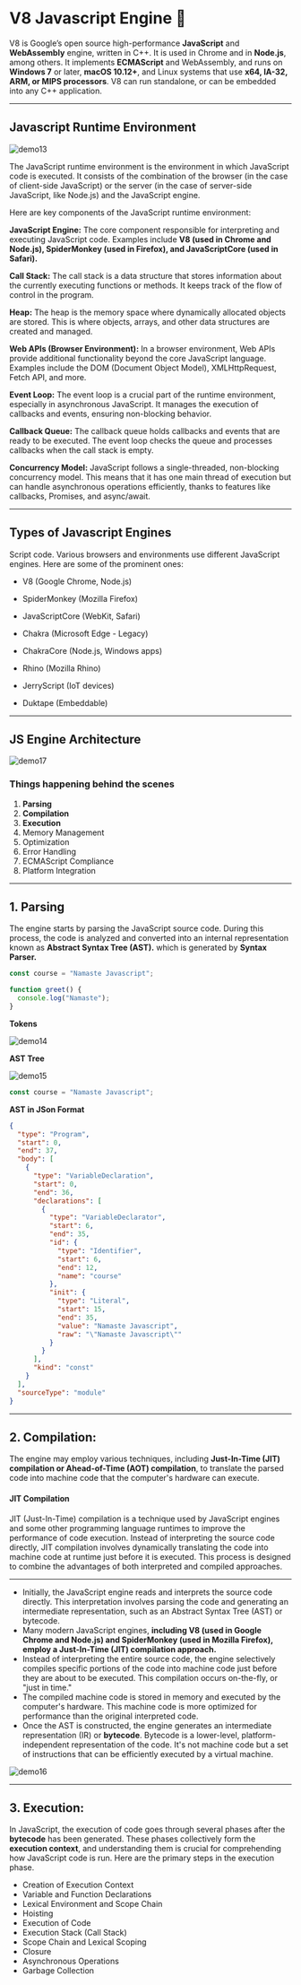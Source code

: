 # V8 Javascript Engine 🚀

V8 is Google’s open source high-performance **JavaScript** and **WebAssembly** engine, written in C++. It is used in Chrome and in **Node.js**, among others. It implements **ECMAScript** and WebAssembly, and runs on **Windows 7** or later, **macOS 10.12+**, and Linux systems that use **x64, IA-32, ARM, or MIPS processors**. V8 can run standalone, or can be embedded into any C++ application.

---

## Javascript Runtime Environment

![demo13](/assets/demo13.jpg)

The JavaScript runtime environment is the environment in which JavaScript code is executed. It consists of the combination of the browser (in the case of client-side JavaScript) or the server (in the case of server-side JavaScript, like Node.js) and the JavaScript engine.

Here are key components of the JavaScript runtime environment:

**JavaScript Engine:** The core component responsible for interpreting and executing JavaScript code. Examples include **V8 (used in Chrome and Node.js), SpiderMonkey (used in Firefox), and JavaScriptCore (used in Safari).**

**Call Stack:** The call stack is a data structure that stores information about the currently executing functions or methods. It keeps track of the flow of control in the program.

**Heap:** The heap is the memory space where dynamically allocated objects are stored. This is where objects, arrays, and other data structures are created and managed.

**Web APIs (Browser Environment):** In a browser environment, Web APIs provide additional functionality beyond the core JavaScript language. Examples include the DOM (Document Object Model), XMLHttpRequest, Fetch API, and more.

**Event Loop:** The event loop is a crucial part of the runtime environment, especially in asynchronous JavaScript. It manages the execution of callbacks and events, ensuring non-blocking behavior.

**Callback Queue:** The callback queue holds callbacks and events that are ready to be executed. The event loop checks the queue and processes callbacks when the call stack is empty.

**Concurrency Model:** JavaScript follows a single-threaded, non-blocking concurrency model. This means that it has one main thread of execution but can handle asynchronous operations efficiently, thanks to features like callbacks, Promises, and async/await.

---

## Types of Javascript Engines

Script code. Various browsers and environments use different JavaScript engines. Here are some of the prominent ones:

* V8 (Google Chrome, Node.js)

* SpiderMonkey (Mozilla Firefox)

* JavaScriptCore (WebKit, Safari)

* Chakra (Microsoft Edge - Legacy)

* ChakraCore (Node.js, Windows apps)

* Rhino (Mozilla Rhino)

* JerryScript (IoT devices)

* Duktape (Embeddable)

---

## JS Engine Architecture

![demo17](/assets/demo17.png)

### Things happening behind the scenes

1. **Parsing**
2. **Compilation**
3. **Execution**
4. Memory Management
5. Optimization
6. Error Handling
7. ECMAScript Compliance
8. Platform Integration

---

## 1. Parsing

The engine starts by parsing the JavaScript source code. During this process, the code is analyzed and converted into an internal representation known as **Abstract Syntax Tree (AST).** which is generated by **Syntax Parser.**

```js
const course = "Namaste Javascript";

function greet() {
  console.log("Namaste");
}
```

**Tokens**

![demo14](/assets/demo14.png)

**AST Tree**

![demo15](/assets/demo15.png)

```js
const course = "Namaste Javascript";
```

**AST in JSon Format**

```json
{
  "type": "Program",
  "start": 0,
  "end": 37,
  "body": [
    {
      "type": "VariableDeclaration",
      "start": 0,
      "end": 36,
      "declarations": [
        {
          "type": "VariableDeclarator",
          "start": 6,
          "end": 35,
          "id": {
            "type": "Identifier",
            "start": 6,
            "end": 12,
            "name": "course"
          },
          "init": {
            "type": "Literal",
            "start": 15,
            "end": 35,
            "value": "Namaste Javascript",
            "raw": "\"Namaste Javascript\""
          }
        }
      ],
      "kind": "const"
    }
  ],
  "sourceType": "module"
}
```

--- 

## 2. Compilation:

The engine may employ various techniques, including **Just-In-Time (JIT) compilation or Ahead-of-Time (AOT) compilation**, to translate the parsed code into machine code that the computer's hardware can execute.

#### JIT Compilation

JIT (Just-In-Time) compilation is a technique used by JavaScript engines and some other programming language runtimes to improve the performance of code execution. Instead of interpreting the source code directly, JIT compilation involves dynamically translating the code into machine code at runtime just before it is executed. This process is designed to combine the advantages of both interpreted and compiled approaches.

--- 

* Initially, the JavaScript engine reads and interprets the source code directly. This interpretation involves parsing the code and generating an intermediate representation, such as an Abstract Syntax Tree (AST) or bytecode.
* Many modern JavaScript engines, **including V8 (used in Google Chrome and Node.js) and SpiderMonkey (used in Mozilla Firefox), employ a Just-In-Time (JIT) compilation approach.**
* Instead of interpreting the entire source code, the engine selectively compiles specific portions of the code into machine code just before they are about to be executed. This compilation occurs on-the-fly, or "just in time."
* The compiled machine code is stored in memory and executed by the computer's hardware. This machine code is more optimized for performance than the original interpreted code.
* Once the AST is constructed, the engine generates an intermediate representation (IR) or **bytecode**. Bytecode is a lower-level, platform-independent representation of the code. It's not machine code but a set of instructions that can be efficiently executed by a virtual machine.

![demo16](/assets/demo16.png)

---

## 3. Execution: 

In JavaScript, the execution of code goes through several phases after the **bytecode** has been generated. These phases collectively form the **execution context**, and understanding them is crucial for comprehending how JavaScript code is run. Here are the primary steps in the execution phase.

* Creation of Execution Context
* Variable and Function Declarations
* Lexical Environment and Scope Chain
* Hoisting
* Execution of Code
* Execution Stack (Call Stack)
* Scope Chain and Lexical Scoping
* Closure
* Asynchronous Operations
* Garbage Collection
